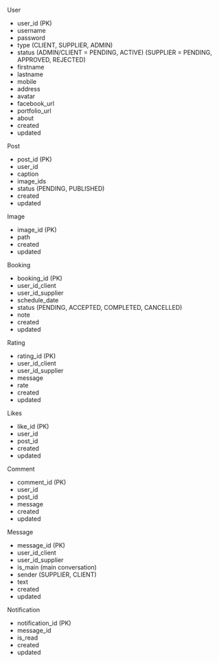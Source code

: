 User
- user_id (PK)
- username
- password
- type (CLIENT, SUPPLIER, ADMIN)
- status (ADMIN/CLIENT = PENDING, ACTIVE) (SUPPLIER = PENDING, APPROVED, REJECTED)
- firstname
- lastname
- mobile
- address
- avatar
- facebook_url
- portfolio_url
- about
- created
- updated

Post
- post_id (PK)
- user_id
- caption
- image_ids
- status (PENDING, PUBLISHED)
- created
- updated

Image
- image_id (PK)
- path
- created
- updated

Booking
- booking_id (PK)
- user_id_client
- user_id_supplier
- schedule_date
- status (PENDING, ACCEPTED, COMPLETED, CANCELLED)
- note
- created
- updated

Rating
- rating_id (PK)
- user_id_client
- user_id_supplier
- message
- rate
- created
- updated

Likes
- like_id (PK)
- user_id
- post_id
- created
- updated

Comment
- comment_id (PK)
- user_id
- post_id
- message
- created
- updated

Message
- message_id (PK)
- user_id_client
- user_id_supplier
- is_main (main conversation)
- sender (SUPPLIER, CLIENT)
- text
- created
- updated

Notification
- notification_id (PK)
- message_id
- is_read
- created
- updated